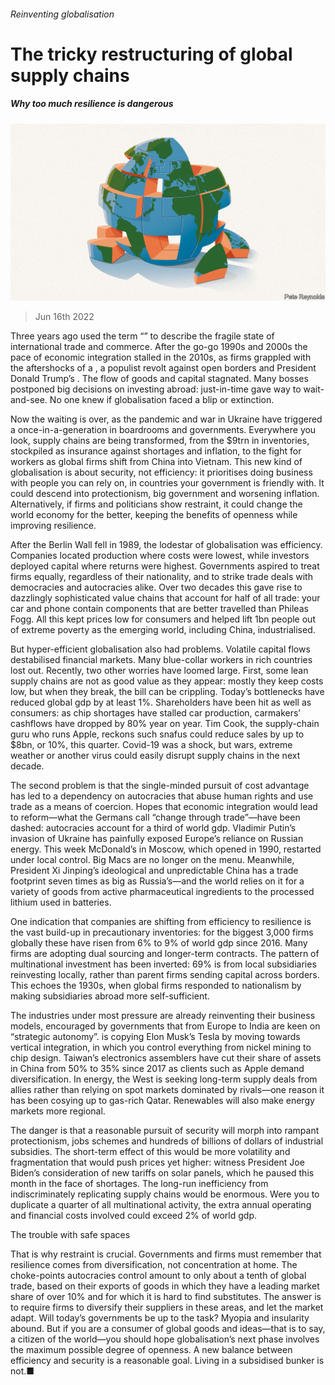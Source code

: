 ###### Reinventing globalisation

# The tricky restructuring of global supply chains 

##### Why too much resilience is dangerous 

![image](images/20220618_LDD001.jpg) 

> Jun 16th 2022 

Three years ago  used the term “” to describe the fragile state of international trade and commerce. After the go-go 1990s and 2000s the pace of economic integration stalled in the 2010s, as firms grappled with the aftershocks of a , a populist revolt against open borders and President Donald Trump’s . The flow of goods and capital stagnated. Many bosses postponed big decisions on investing abroad: just-in-time gave way to wait-and-see. No one knew if globalisation faced a blip or extinction.

Now the waiting is over, as the pandemic and war in Ukraine have triggered a once-in-a-generation  in boardrooms and governments. Everywhere you look, supply chains are being transformed, from the $9trn in inventories, stockpiled as insurance against shortages and inflation, to the fight for workers as global firms shift from China into Vietnam. This new kind of globalisation is about security, not efficiency: it prioritises doing business with people you can rely on, in countries your government is friendly with. It could descend into protectionism, big government and worsening inflation. Alternatively, if firms and politicians show restraint, it could change the world economy for the better, keeping the benefits of openness while improving resilience. 

After the Berlin Wall fell in 1989, the lodestar of globalisation was efficiency. Companies located production where costs were lowest, while investors deployed capital where returns were highest. Governments aspired to treat firms equally, regardless of their nationality, and to strike trade deals with democracies and autocracies alike. Over two decades this gave rise to dazzlingly sophisticated value chains that account for half of all trade: your car and phone contain components that are better travelled than Phileas Fogg. All this kept prices low for consumers and helped lift 1bn people out of extreme poverty as the emerging world, including China, industrialised.

But hyper-efficient globalisation also had problems. Volatile capital flows destabilised financial markets. Many blue-collar workers in rich countries lost out. Recently, two other worries have loomed large. First, some lean supply chains are not as good value as they appear: mostly they keep costs low, but when they break, the bill can be crippling. Today’s bottlenecks have reduced global gdp by at least 1%. Shareholders have been hit as well as consumers: as chip shortages have stalled car production, carmakers’ cashflows have dropped by 80% year on year. Tim Cook, the supply-chain guru who runs Apple, reckons such snafus could reduce sales by up to $8bn, or 10%, this quarter. Covid-19 was a shock, but wars, extreme weather or another virus could easily disrupt supply chains in the next decade.

The second problem is that the single-minded pursuit of cost advantage has led to a dependency on autocracies that abuse human rights and use trade as a means of coercion. Hopes that economic integration would lead to reform—what the Germans call “change through trade”—have been dashed: autocracies account for a third of world gdp. Vladimir Putin’s invasion of Ukraine has painfully exposed Europe’s reliance on Russian energy. This week McDonald’s in Moscow, which opened in 1990, restarted under local control. Big Macs are no longer on the menu. Meanwhile, President Xi Jinping’s ideological and unpredictable China has a trade footprint seven times as big as Russia’s—and the world relies on it for a variety of goods from active pharmaceutical ingredients to the processed lithium used in batteries.

One indication that companies are shifting from efficiency to resilience is the vast build-up in precautionary inventories: for the biggest 3,000 firms globally these have risen from 6% to 9% of world gdp since 2016. Many firms are adopting dual sourcing and longer-term contracts. The pattern of multinational investment has been inverted: 69% is from local subsidiaries reinvesting locally, rather than parent firms sending capital across borders. This echoes the 1930s, when global firms responded to nationalism by making subsidiaries abroad more self-sufficient. 

The industries under most pressure are already reinventing their business models, encouraged by governments that from Europe to India are keen on “strategic autonomy”.  is copying Elon Musk’s Tesla by moving towards vertical integration, in which you control everything from nickel mining to chip design. Taiwan’s electronics assemblers have cut their share of assets in China from 50% to 35% since 2017 as clients such as Apple demand diversification. In energy, the West is seeking long-term supply deals from allies rather than relying on spot markets dominated by rivals—one reason it has been cosying up to gas-rich Qatar. Renewables will also make energy markets more regional.

The danger is that a reasonable pursuit of security will morph into rampant protectionism, jobs schemes and hundreds of billions of dollars of industrial subsidies. The short-term effect of this would be more volatility and fragmentation that would push prices yet higher: witness President Joe Biden’s consideration of new tariffs on solar panels, which he paused this month in the face of shortages. The long-run inefficiency from indiscriminately replicating supply chains would be enormous. Were you to duplicate a quarter of all multinational activity, the extra annual operating and financial costs involved could exceed 2% of world gdp. 

The trouble with safe spaces

That is why restraint is crucial. Governments and firms must remember that resilience comes from diversification, not concentration at home. The choke-points autocracies control amount to only about a tenth of global trade, based on their exports of goods in which they have a leading market share of over 10% and for which it is hard to find substitutes. The answer is to require firms to diversify their suppliers in these areas, and let the market adapt. Will today’s governments be up to the task? Myopia and insularity abound. But if you are a consumer of global goods and ideas—that is to say, a citizen of the world—you should hope globalisation’s next phase involves the maximum possible degree of openness. A new balance between efficiency and security is a reasonable goal. Living in a subsidised bunker is not.■


